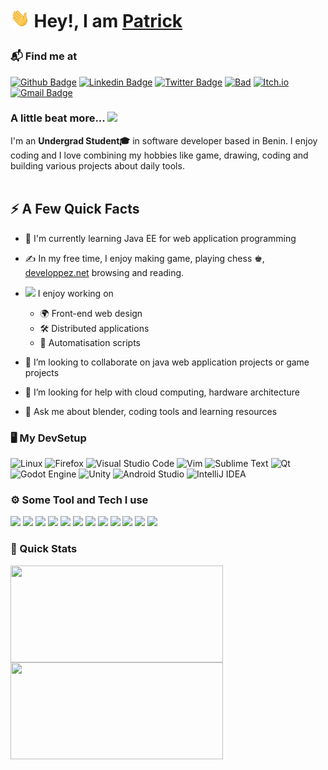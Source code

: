 <h1><img src="https://raw.githubusercontent.com/ABSphreak/ABSphreak/master/gifs/Hi.gif" height="30px"> Hey!, I am <a href="https://github.com/Patzi275">Patrick</a>

<!-- Social links : 
	Links to your social media accounts.
-->
<p align="center">

<h3>📬 Find me at</h3>

[![Github Badge](http://img.shields.io/badge/-Github-black?style=flat-circle&logo=github&link=https://github.com/Patzi275/)](https://github.com/Patzi275/)
[![Linkedin Badge](https://img.shields.io/badge/-LinkedIn-blue?style=flat-circle&logo=Linkedin&logoColor=white&link=https://www.linkedin.com/in/patrick-zocli-729581224/)](https://www.linkedin.com/in/patrick-zocli-729581224/)
[![Twitter Badge](https://img.shields.io/badge/-Twitter-blue?style=flat-circle&logo=Twitter&logoColor=white&link=https://twitter.com/_Patrickzocli)](https://twitter.com/_Patrickzocli)
[![Bad](https://www.codewars.com/users/PatrickZ/badges/micro)](https://www.codewars.com/users/PatrickZ/badges/micro)
[![Itch.io](https://img.shields.io/badge/Itch-%23FF0B34.svg?style=circle&logo=Itch.io&logoColor=white)](https://patziroyal.itch.io)
[![Gmail Badge](https://img.shields.io/badge/-Gmail-d14836?logo=Gmail&logoColor=white&link=mailto:patrickzocli3@gmail.com)](mailto:patrickzocli3@gmail.com) 

</p>

### A little beat more... <img src="https://media.giphy.com/media/VgCDAzcKvsR6OM0uWg/giphy.gif" width="50"> 

I'm an **Undergrad Student🎓** in software developer based in Benin. I enjoy coding and I love combining my hobbies like game, drawing, coding and building various projects about daily tools.  
<br>

## ⚡️ A Few Quick Facts

- 🌱 I'm currently learning Java EE for web application programming
- ✍ In my free time, I enjoy making game, playing chess ♚, [developpez.net](http://developpez.net/) browsing and reading.  


- <img src="https://media.giphy.com/media/WUlplcMpOCEmTGBtBW/giphy.gif" width="30">  I enjoy working on
  - 🌍 Front-end web design
  - 🛠 Distributed applications
  - 👾 Automatisation scripts
- 👯 I’m looking to collaborate on java web application projects or game projects
- 🤔 I’m looking for help with cloud computing, hardware architecture
- 💬 Ask me about blender, coding tools and learning resources

### 🖥️ My DevSetup
![Linux](https://img.shields.io/badge/Linux-FCC624?style=for-the-badge&logo=linux&logoColor=black) ![Firefox](https://img.shields.io/badge/Firefox-FF7139?style=for-the-badge&logo=Firefox-Browser&logoColor=white) ![Visual Studio Code](https://img.shields.io/badge/Visual%20Studio%20Code-0078d7.svg?style=for-the-badge&logo=visual-studio-code&logoColor=white) ![Vim](https://img.shields.io/badge/VIM-%2311AB00.svg?style=for-the-badge&logo=vim&logoColor=white) ![Sublime Text](https://img.shields.io/badge/sublime_text-%23575757.svg?style=for-the-badge&logo=sublime-text&logoColor=important) ![Qt](https://img.shields.io/badge/Qt-%23217346.svg?style=for-the-badge&logo=Qt&logoColor=white) ![Godot Engine](https://img.shields.io/badge/GODOT-%23FFFFFF.svg?style=for-the-badge&logo=godot-engine) ![Unity](https://img.shields.io/badge/unity-%23000000.svg?style=for-the-badge&logo=unity&logoColor=white) ![Android Studio](https://img.shields.io/badge/Android%20Studio-3DDC84.svg?style=for-the-badge&logo=android-studio&logoColor=white) ![IntelliJ IDEA](https://img.shields.io/badge/IntelliJIDEA-000000.svg?style=for-the-badge&logo=intellij-idea&logoColor=white)
### ⚙️ Some Tool and Tech I use
<img height='35' src="https://cdn.jsdelivr.net/gh/devicons/devicon/icons/cplusplus/cplusplus-original.svg" /> <img height='35' src="https://cdn.jsdelivr.net/gh/devicons/devicon/icons/c/c-original.svg" /> <img height='35' src="https://cdn.jsdelivr.net/gh/devicons/devicon/icons/java/java-original.svg" /> <img height='35' src="https://cdn.jsdelivr.net/gh/devicons/devicon/icons/python/python-original.svg" /> <img height='35' src="https://cdn.jsdelivr.net/gh/devicons/devicon/icons/php/php-original.svg" /> <img height='35' src="https://cdn.jsdelivr.net/gh/devicons/devicon/icons/bash/bash-plain.svg" /> <img height='35' src="https://cdn.jsdelivr.net/gh/devicons/devicon/icons/javascript/javascript-original.svg" /> <img height='35' src="https://cdn.jsdelivr.net/gh/devicons/devicon/icons/html5/html5-original.svg" /> <img height='35' src="https://cdn.jsdelivr.net/gh/devicons/devicon/icons/css3/css3-original.svg" /> <img height='35' src="https://cdn.jsdelivr.net/gh/devicons/devicon/icons/bootstrap/bootstrap-original.svg" /> <img height='35' src="https://cdn.jsdelivr.net/gh/devicons/devicon/icons/git/git-original.svg" /> <img height='35' src="https://cdn.jsdelivr.net/gh/devicons/devicon/icons/inkscape/inkscape-original.svg"/>


<!-- Technologies :
	Details about the technologies you are using and the tools you are using.
-->

### 🚀 Quick Stats
<p align="center">

<img width="340" height="155" align="center" 
     src="https://github-readme-stats.vercel.app/api?username=Patzi275&theme=tokyonight&show_icons=true" />
<img width="340" height="155" align="center" 
     src="https://github-readme-stats.vercel.app/api/top-langs/?username=Patzi275&layout=compact" />
</p>

